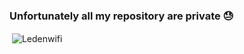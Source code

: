 ### Unfortunately all my repository are private 😓

<p>&nbsp;<img align="center" src="https://readmestats.999857.xyz/api?username=Ledenwifi&show_icons=true&locale=fr&theme=tokyonight" alt="Ledenwifi" /></p>

<!--
**Ledenwifi/Ledenwifi** is a ✨ _special_ ✨ repository because its `README.md` (this file) appears on your GitHub profile.

Here are some ideas to get you started:

- 🔭 I’m currently working on ...
- 🌱 I’m currently learning ...
- 👯 I’m looking to collaborate on ...
- 🤔 I’m looking for help with ...
- 💬 Ask me about ...
- 📫 How to reach me: ...
- 😄 Pronouns: ...
- ⚡ Fun fact: ...
-->
